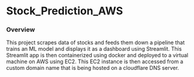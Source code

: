 # Stock_Prediction_AWS

### Overview  
This project scrapes data of stocks and feeds them down a pipeline that trains an ML model and displays it as a dashboard using Streamlit. This Streamlit app is then containerized using docker and deployed to a virtual machine on AWS using EC2. This EC2 instance is then accessed from a custom domain name that is being hosted on a cloudflare DNS server. 

